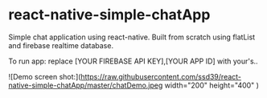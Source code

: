 # react-native-simple-chatApp
Simple chat application using react-native. Built from scratch using flatList and firebase realtime database.

To run app:
replace [YOUR FIREBASE API KEY],[YOUR APP ID] with your's..

![Demo screen shot:](https://raw.githubusercontent.com/ssd39/react-native-simple-chatApp/master/chatDemo.jpeg width="200" height="400" )
